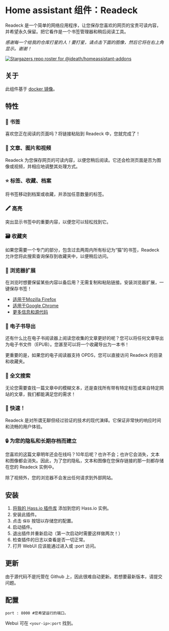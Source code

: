 # Home assistant 组件：Readeck

Readeck 是一个简单的网络应用程序，让您保存您喜欢的网页的宝贵可读内容，并希望永久保留。把它看作是一个书签管理器和稍后阅读工具。

_感谢每一个给我的仓库打星的人！要打星，请点击下面的图像，然后它将在右上角显示。谢谢！_

[![Stargazers repo roster for @jdeath/homeassistant-addons](https://reporoster.com/stars/jdeath/homeassistant-addons)](https://github.com/jdeath/homeassistant-addons/stargazers)

## 关于

此组件基于 [docker 镜像](https://codeberg.org/readeck/readeck)。

## 特性

### 🔖 书签

喜欢您正在阅读的页面吗？将链接粘贴到 Readeck 中，您就完成了！

### 📸 文章、图片和视频

Readeck 为您保存网页的可读内容，以便您稍后阅读。它还会检测页面是否为图像或视频，并相应地调整其处理方式。

### ⭐ 标签、收藏、档案

将书签移动到档案或收藏，并添加任意数量的标签。

### 🖍️ 高亮

突出显示书签中的重要内容，以便您可以轻松找到它。

### 🗃️ 收藏夹

如果您需要一个专门的部分，包含过去两周内所有标记为“猫”的书签，Readeck 允许您将此搜索查询保存到收藏夹中，以便稍后访问。

### 🧩 浏览器扩展

在浏览时想要保留某些内容以备后用？无需复制和粘贴链接。安装浏览器扩展，一键保存书签！

- [适用于Mozilla Firefox](https://addons.mozilla.org/en-US/firefox/addon/readeck/)
- [适用于Google Chrome](https://chromewebstore.google.com/detail/readeck/jnmcpmfimecibicbojhopfkcbmkafhee)
- [更多信息和源代码](https://codeberg.org/readeck/browser-extension)

### 📖 电子书导出

还有什么比在电子书阅读器上阅读您收集的文章更好的呢？您可以将任何文章导出为电子书文件（EPUB）。您甚至可以将一个收藏导出为一本书！

更重要的是，如果您的电子阅读器支持 OPDS，您可以直接访问 Readeck 的目录和收藏夹。

### 🔎 全文搜索

无论您需要查找一篇文章中的模糊文本，还是查找所有带有特定标签或来自特定网站的文章，我们都能满足您的需求！

### 🚀 快速！

Readeck 是对所谓无聊但经过验证的技术的现代演绎。它保证非常快的响应时间和流畅的用户体验。

### 🔒 为您的隐私和长期存档而建立

您喜欢的这篇文章明年还会在线吗？10年后呢？也许不会；也许它会消失，文本和图像都会消失。因此，为了您的隐私，文本和图像在您保存链接的那一刻都存储在您的 Readeck 实例中。

除了视频外，您的浏览器不会发出任何请求到外部网站。

## 安装

1. [将我的 Hass.io 插件库][repository] 添加到您的 Hass.io 实例。
1. 安装此插件。
1. 点击 `保存` 按钮以存储您的配置。
1. 启动插件。
1. 退出插件并重新启动（第一次启动时需要这样做两次！）
1. 检查插件的日志以查看是否一切正常。
1. 打开 WebUI 应该能通过进入或 <your-ip>:port 访问。

## 更新
由于源代码不是托管在 Github 上，因此很难自动更新。若想要最新版本，请提交问题。

## 配置

```
port : 8000 #您希望运行的端口。
```

Webui 可在 `<your-ip>:port` 找到。

[repository]: https://github.com/jdeath/homeassistant-addons